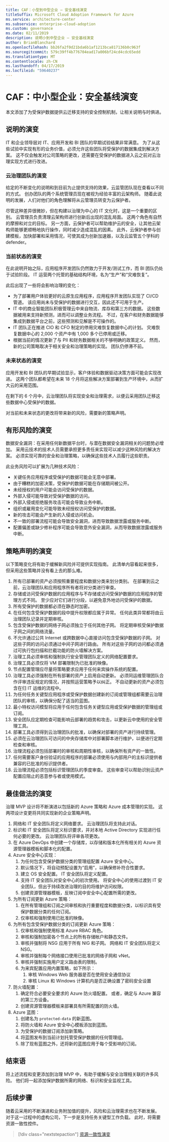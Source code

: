 ```yaml
---
title: CAF：小型到中型企业 – 安全基线演变
titleSuffix: Microsoft Cloud Adoption Framework for Azure
ms.service: architecture-center
ms.subservice: enterprise-cloud-adoption
ms.custom: governance
ms.date: 02/11/2019
description: 说明小到中型企业 – 安全基线演变
author: BrianBlanchard
ms.openlocfilehash: bb26fa2f0d21bda6b1af1213bca817136b0c963f
ms.sourcegitcommit: 579c39ff4b776704ead17a006bf24cd4cdc65edd
ms.translationtype: MT
ms.contentlocale: zh-CN
ms.lasthandoff: 04/17/2019
ms.locfileid: "59640237"
---
```

# <a name="caf-small-to-medium-enterprise-security-baseline-evolution"></a>CAF：中小型企业：安全基线演变

本文添加了为受保护数据提供云迁移支持的安全控制机制，让相关说明与时俱进。

## <a name="evolution-of-the-narrative"></a>说明的演变

IT 和企业领导层对 IT、应用开发和 BI 团队的早期试验结果非常满意。 为了从这些试验中实现有形的业务价值，必须允许这些团队将受保护的数据集成到解决方案。 这不仅会触发对公司策略的更改，还需要在受保护的数据进入云之前对云治理实现方式进行改进。

### <a name="evolution-of-the-cloud-governance-team"></a>云治理团队的演变

给定的不断变化的说明和到目前为止提供支持的效果，云监管团队现在查看以不同的方式。 创办团队的两个系统管理员现在被视为经验丰富的云架构师。 随着此说明的发展，人们对他们的角色理解将从云管理员转变为云保护者。

尽管这种差异很微妙，但在构建以治理为中心的 IT 文化时，这是一个重要的区别。 云管理员负责清理云架构师进行创新后出现的混乱局面。 这两个角色有自然的摩擦和对立的目标。 另一方面，云保护者可以帮助维护云的安全，让其他云架构师能够更顺畅地执行操作，同时减少造成混乱的因素。 此外，云保护者参与创建模板，加快部署和采用情况，可使其成为创新加速器，以及云监管五个学科的 defender。

### <a name="evolution-of-the-current-state"></a>当前状态的演变

在此说明开始之际，应用程序开发团队仍然致力于开发/测试工作，而 BI 团队仍处于试验阶段。 IT 运营两个托管的基础结构环境，名为“生产”和“灾难恢复”。

此后出现了一些将会影响治理的变化：

- 为了部署用户体验更好的云原生应用程序，应用程序开发团队实现了 CI/CD 管道。 该应用尚未与受保护的数据进行交互，因此还不可用于生产。
- IT 中的商业智能团队积极管理云中来自物流、库存和第三方的数据。 这些数据被用来支持新预测，进而可以调整业务流程。 不过，在客户和财务数据能够集成到数据平台之前，这些预测和见解是不可操作的。
- IT 团队正在推进 CIO 和 CFO 制定的停用灾难恢复数据中心的计划。 灾难恢复数据中心的 2,000 个资产中有 1,000 多个已停用或迁移。
- 根据当前的情况更新了与 PII 和财务数据相关的不够明确的政策定义。 然而，新的公司策略取决于相关安全和治理策略的实现。 团队仍停滞不前。

### <a name="evolution-of-the-future-state"></a>未来状态的演变

应用开发和 BI 团队的早期试验显示，客户体验和数据驱动决策方面可能会实现改进。 这两个团队都希望在未来 18 个月将这些解决方案部署到生产环境中，从而扩大云的采用范围。

在剩下的 6 个月中，云治理团队将实现安全和治理需求，以便云采用团队迁移这些数据中心受保护的数据。

对当前和未来状态的更改将带来新的风险，需要新的策略声明。

## <a name="evolution-of-tangible-risks"></a>有形风险的演变

数据安全漏洞：在采用任何新数据平台时，与潜在数据安全漏洞相关的问题势必增加。 采用云技术的技术人员需要承担更多责任来实现可以减少这种风险的解决方案。 必须实现可靠的安全和治理策略，以确保这些技术人员履行这些职责。

此业务风险可以扩展为几种技术风险：

- 关键任务应用程序或受保护的数据可能会无意中部署。
- 由于糟糕的加密决策，受保护的数据可能在存储期间被公开。
- 未经授权的用户可能会访问受保护的数据。
- 外部入侵可能导致对受保护数据的访问。
- 外部入侵或拒绝服务攻击可能会导致业务中断。
- 组织或雇用变化可能导致未经授权访问受保护的数据。
- 新的攻击可能会产生新的入侵或访问机会。
- 不一致的部署流程可能会导致安全漏洞，进而导致数据泄露或服务中断。
- 配置偏差或缺少修补程序可能会导致意外安全漏洞，从而导致数据泄露或服务中断。

## <a name="evolution-of-the-policy-statements"></a>策略声明的演变

以下策略变化将有助于缓解新风险并可提供实现指南。 此清单内容看起来很多，但采用这些策略并没有看上去的那么难。

1. 所有已部署的资产必须按照重要程度和数据分类来划分类别。 在部署到云之前，云治理团队和应用程序所有者将对分类进行审查。
2. 存储或访问受保护数据的应用程序与不存储或访问受保护数据的应用程序的管理方式不同。 至少应对它们进行分段，以避免意外地访问受保护的数据。
3. 所有受保护的数据都必须在静态时加密。
4. 在任何包含受保护数据的段中提升权限都应属于异常。 任何此类异常都将由云治理团队记录并定期审核。
5. 包含受保护数据的网络子网必须独立于任何其他子网。 将定期审核受保护数据子网之间的网络流量。
6. 不允许通过公共 Internet 或跨数据中心直接访问包含受保护数据的子网。 对这些子网的访问必须通过中间子网进行路由。 所有对这些子网的访问都必须通过可执行包扫描和拦截功能的防火墙解决方案。
7. 治理工具必须审核和强制执行安全管理团队定义的网络配置要求。
8. 治理工具必须仅将 VM 部署限制为已批准的映像。
9. 节点配置管理应尽量将策略要求应用于任何来宾操作系统的配置。
10. 治理工具必须强制在所有部署的资产上启用自动更新。 必须同运维管理团队合作评审违反规定的情况，并按照运营策略予以纠正。 不自动更新的资产必须包含在归 IT 运维的流程中。
11. 为任何任务关键型应用程序或受保护数据创建新的订阅或管理组都需要云治理团队的审核，以确保分配了适当的蓝图。
12. 最小特权访问模型将应用于任何包含任务关键型应用或受保护数据的管理组或订阅。
13. 安全团队应定期检查可能影响云部署的趋势和攻击，以更新云中使用的安全管理工具。
14. 部署工具必须得到云治理团队的批准，以确保对部署的资产进行持续管理。
15. 必须在云治理团队可访问的中央存储库中对部署脚本进行维护，以便进行定期检查和审核。
16. 治理流程必须包括部署时的审核和周期性审核，以确保所有资产的一致性。
17. 任何需要客户身份验证的应用程序的部署必须使用与内部用户的主标识提供者兼容的已批准的标识提供者。
18. 云治理流程必须包括标识管理团队的季度审查。 这些审查可以帮助识别云资产配置应阻止的恶意参与者或使用模式。

## <a name="evolution-of-the-best-practices"></a>最佳做法的演变

治理 MVP 设计将不断演进以包括新的 Azure 策略和 Azure 成本管理的实现。 这两项设计变更将共同实现新的企业策略声明。

1. 网络和 IT 安全团队将定义网络要求。 云治理团队将支持此对话。
2. 标识和 IT 安全团队将定义标识要求，并对本地 Active Directory 实现进行任何必要的更改。 云治理团队将评审各项更改。
3. 在 Azure DevOps 中创建一个存储库，以存储和版本化所有相关的 Azure 资源管理器模板和脚本化的配置。
4. Azure 安全中心实现：
    1. 为任何包含受保护数据分类的管理组配置 Azure 安全中心。
    2. 默认情况下，将自动预配设置为“启用”，以确保修补符合性要求。
    3. 建立 OS 安全配置。 IT 安全团队将定义配置。
    4. 支持 IT 安全团队对安全中心的初次使用。 将安全中心的使用过渡到 IT 安全团队，但出于持续改进治理的目的将维护访问权限。
    5. 创建资源管理器模板，反映订阅中安全中心配置所需的更改。
5. 为所有订阅更新 Azure 策略：
    1. 在所有管理组和订阅之间审核和执行重要程度和数据分类，以标识具有受保护数据分类的任何订阅。
    2. 仅审核和强制使用已批准的映像。
6. 为所有包含受保护数据分类的订阅更新 Azure 策略：
    1. 仅审核和强制使用标准 Azure RBAC 角色。
    2. 审核和强制加密各个节点上的所有存储帐户和静态文件。
    3. 审核并强制将 NSG 应用于所有 NIG 和子网。 网络和 IT 安全团队将定义 NSG。
    4. 审核并强制每个网络接口使用已批准的网络子网和 vNet。
    5. 审核并强制实施用户定义路由表的限制。
    6. 为来宾配置应用内置策略，如下所示：
        1. 审核 Windows Web 服务器是否在使用安全通信协议
        2. 审核 Linux 和 Windows 计算机内是否正确设置了密码安全设置
7. 防火墙配置：
    1. 确定符合必要安全要求的 Azure 防火墙配置。 或者，确定与 Azure 兼容的第三方设备。
    2. 创建资源管理器模板来部署具有所需配置的防火墙。
8. Azure 蓝图：
    1. 创建名为 `protected-data` 的新蓝图。
    2. 将防火墙和 Azure 安全中心模板添加到蓝图。
    3. 为受保护的数据订阅添加新策略。
    4. 将蓝图发布到当前计划托管受保护数据的任何管理组。
    5. 除了现有蓝图之外，还将新的蓝图应用于每个受影响的订阅。

## <a name="conclusion"></a>结束语

将上述流程和变更添加到治理 MVP 中，有助于缓解与安全治理相关联的许多风险。 他们将一起添加保护数据所需的网络、标识和安全监视工具。

## <a name="next-steps"></a>后续步骤

随着云采用的不断演进和业务附加值的提升，风险和云治理需求也在不断发展。 对于这一过程中的虚构公司，下一步是支持任务关键型工作负载。 此时，将需要资源一致性控件。

> [!div class="nextstepaction"]
> [资源一致性演变](./resource-consistency-evolution.md)

